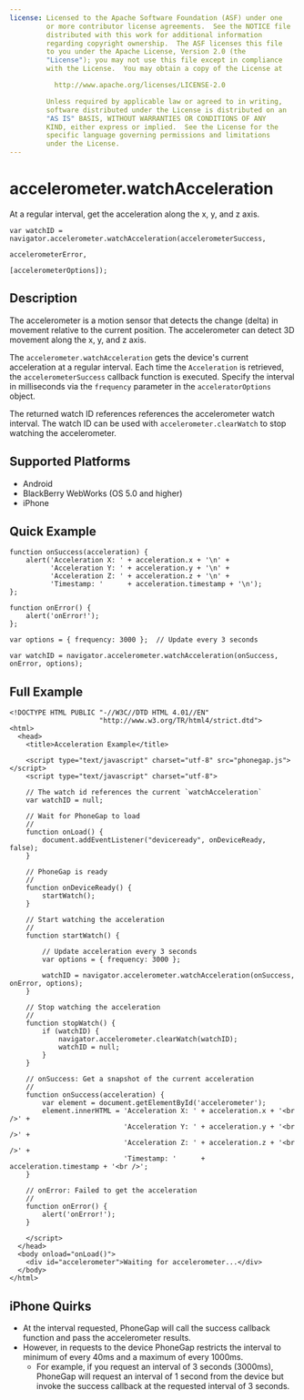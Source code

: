 ```yaml
---
license: Licensed to the Apache Software Foundation (ASF) under one
         or more contributor license agreements.  See the NOTICE file
         distributed with this work for additional information
         regarding copyright ownership.  The ASF licenses this file
         to you under the Apache License, Version 2.0 (the
         "License"); you may not use this file except in compliance
         with the License.  You may obtain a copy of the License at

           http://www.apache.org/licenses/LICENSE-2.0

         Unless required by applicable law or agreed to in writing,
         software distributed under the License is distributed on an
         "AS IS" BASIS, WITHOUT WARRANTIES OR CONDITIONS OF ANY
         KIND, either express or implied.  See the License for the
         specific language governing permissions and limitations
         under the License.
---
```


accelerometer.watchAcceleration
===============================

At a regular interval, get the acceleration along the x, y, and z axis.

    var watchID = navigator.accelerometer.watchAcceleration(accelerometerSuccess,
                                                           accelerometerError,
                                                           [accelerometerOptions]);
                                                           
Description
-----------

The accelerometer is a motion sensor that detects the change (delta) in movement relative to the current position. The accelerometer can detect 3D movement along the x, y, and z axis.

The `accelerometer.watchAcceleration` gets the device's current acceleration at a regular interval. Each time the `Acceleration` is retrieved, the `accelerometerSuccess` callback function is executed. Specify the interval in milliseconds via the `frequency` parameter in the `acceleratorOptions` object.

The returned watch ID references references the accelerometer watch interval. The watch ID can be used with `accelerometer.clearWatch` to stop watching the accelerometer.

Supported Platforms
-------------------

- Android
- BlackBerry WebWorks (OS 5.0 and higher)
- iPhone


Quick Example
-------------

    function onSuccess(acceleration) {
        alert('Acceleration X: ' + acceleration.x + '\n' +
              'Acceleration Y: ' + acceleration.y + '\n' +
              'Acceleration Z: ' + acceleration.z + '\n' +
              'Timestamp: '      + acceleration.timestamp + '\n');
    };

    function onError() {
        alert('onError!');
    };

    var options = { frequency: 3000 };  // Update every 3 seconds
    
    var watchID = navigator.accelerometer.watchAcceleration(onSuccess, onError, options);

Full Example
------------

    <!DOCTYPE HTML PUBLIC "-//W3C//DTD HTML 4.01//EN"
                          "http://www.w3.org/TR/html4/strict.dtd">
    <html>
      <head>
        <title>Acceleration Example</title>

        <script type="text/javascript" charset="utf-8" src="phonegap.js"></script>
        <script type="text/javascript" charset="utf-8">

        // The watch id references the current `watchAcceleration`
        var watchID = null;
        
        // Wait for PhoneGap to load
        //
        function onLoad() {
            document.addEventListener("deviceready", onDeviceReady, false);
        }

        // PhoneGap is ready
        //
        function onDeviceReady() {
            startWatch();
        }

        // Start watching the acceleration
        //
        function startWatch() {
            
            // Update acceleration every 3 seconds
            var options = { frequency: 3000 };
            
            watchID = navigator.accelerometer.watchAcceleration(onSuccess, onError, options);
        }
        
        // Stop watching the acceleration
        //
        function stopWatch() {
            if (watchID) {
                navigator.accelerometer.clearWatch(watchID);
                watchID = null;
            }
        }
        
        // onSuccess: Get a snapshot of the current acceleration
        //
        function onSuccess(acceleration) {
            var element = document.getElementById('accelerometer');
            element.innerHTML = 'Acceleration X: ' + acceleration.x + '<br />' +
                                'Acceleration Y: ' + acceleration.y + '<br />' +
                                'Acceleration Z: ' + acceleration.z + '<br />' +
                                'Timestamp: '      + acceleration.timestamp + '<br />';
        }

        // onError: Failed to get the acceleration
        //
        function onError() {
            alert('onError!');
        }

        </script>
      </head>
      <body onload="onLoad()">
        <div id="accelerometer">Waiting for accelerometer...</div>
      </body>
    </html>
    
 iPhone Quirks
-------------

- At the interval requested, PhoneGap will call the success callback function and pass the accelerometer results.
- However, in requests to the device PhoneGap restricts the interval to minimum of every 40ms and a maximum of every 1000ms.
  - For example, if you request an interval of 3 seconds (3000ms), PhoneGap will request an interval of 1 second from the device but invoke the success callback at the requested interval of 3 seconds.
